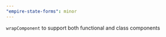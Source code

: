 ```yaml
---
"empire-state-forms": minor
---
```


`wrapComponent` to support both functional and class components
